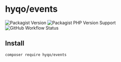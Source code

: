# hyqo/events
![Packagist Version](https://img.shields.io/packagist/v/hyqo/events?style=flat-square)
![Packagist PHP Version Support](https://img.shields.io/packagist/php-v/hyqo/events?style=flat-square)
![GitHub Workflow Status](https://img.shields.io/github/workflow/status/hyqo/events/run-tests?style=flat-square)

## Install

```sh
composer require hyqo/events
```
